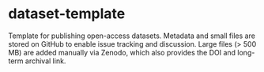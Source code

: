 # dataset-template
Template for publishing open-access datasets. Metadata and small files are stored on GitHub to enable issue tracking and discussion. Large files (> 500 MB) are added manually via Zenodo, which also provides the DOI and long-term archival link.
